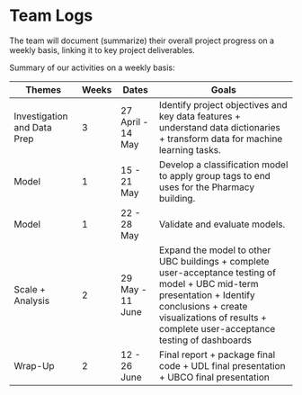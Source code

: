 # Team Logs

The team will document (summarize) their overall project progress on a weekly basis, linking it to key project deliverables. 

Summary of our activities on a weekly basis:

| Themes | Weeks | Dates  | Goals  |
| ------------- | ------------- | ------------- | -----------| 
|Investigation and Data Prep|3|27 April - 14 May| Identify project objectives and key data features + understand data dictionaries + transform data for machine learning tasks.|
|Model|1|15 - 21 May|Develop a classification model to apply group tags to end uses for the Pharmacy building.|
|Model|1|22 - 28 May|Validate and evaluate models.|
|Scale + Analysis|2|29 May - 11 June|Expand the model to other UBC buildings + complete user-acceptance testing of model + UBC mid-term presentation + Identify conclusions + create visualizations of results + complete user-acceptance testing of dashboards|
|Wrap-Up|2|12 - 26 June|Final report + package final code + UDL final presentation + UBCO final presentation|
